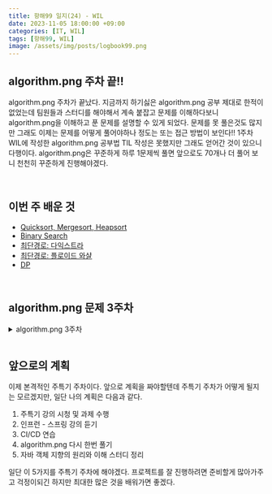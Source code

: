 ```yaml
---
title: 항해99 일지(24) - WIL
date: 2023-11-05 18:00:00 +09:00
categories: [IT, WIL]
tags: [항해99, WIL]
image: /assets/img/posts/logbook99.png
---
```


## algorithm.png 주차 끝!!
algorithm.png 주차가 끝났다. 지금까지 하기싫은 algorithm.png 공부 제대로 한적이 없었는데 팀원들과 스터디를 해야해서 계속 붙잡고 문제를 이해하다보니 algorithm.png을 이해하고 푼 문제를 설명할 수 있게 되었다. 문제를 못 풀은것도 많지만 그래도 이제는 문제를 어떻게 풀어야하나 정도는 또는 접근 방법이 보인다!! 1주차 WIL에 작성한 algorithm.png 공부법 TIL 작성은 못했지만 그래도 얻어간 것이 있으니 다행이다. algorithm.png은 꾸준하게 하루 1문제씩 풀면 앞으로도 70개나 더 풀어 보니 천천히 꾸준하게 진행해야겠다. 

<br/>

## 이번 주 배운 것

+ [Quicksort, Mergesort, Heapsort](https://honge7694.github.io/posts/logbook-19-quicksort-mergesort-heapsort/)
+ [Binary Search](https://honge7694.github.io/posts/logbook-20-binary-search/)
+ [최단경로: 다익스트라](https://honge7694.github.io/posts/logbook-21-dijkstra/)
+ [최단경로: 플로이드 와샬](https://honge7694.github.io/posts/logbook-22-floyd/)
+ [DP](https://honge7694.github.io/posts/logbook-23-dp/)

<br/>

## algorithm.png 문제 3주차

<details>
<summary>algorithm.png 3주차</summary>

- 정렬/탐색 (3주차)
    - 13회차 : 17장 정렬
        - 개념 설명
            - 4-5 퀵 정렬
            - 4-6 배열 정렬
            - 4-7 병합 정렬
            - 4-8 힙 정렬
        - 기본 과제
            - 색 정렬 : https://leetcode.com/problems/sort-colors/
            - Merge Two Sorted Lists  https://leetcode.com/problems/merge-two-sorted-lists/
        - 심화 과제
            - 퀵 정렬
                - 리스트 정렬
            - 병합 정렬
                - 구간 병합
            - 힙 정렬
                - 유효한 애너그램
        - 추가 과제
            - 퀵 정렬
                - [boj] https://www.acmicpc.net/problem/11650
                - [boj] https://www.acmicpc.net/problem/11651
            - 병합 정렬
                - [boj] https://www.acmicpc.net/problem/1181
            - 힙 정렬
                - [boj] https://www.acmicpc.net/problem/10814
                - [boj] https://www.acmicpc.net/problem/2751
                
    - 14회차: 18장 이진 탐색
        - 개념 설명
            - 3-6 이진 검색
            - 3-7 두 배열의 교집합
            - 3-8 이진탐색 문제풀이
        - 과제
            - 부품 찾기 (이것이 코딩 테스트다 CH 07)
        - 심화과제
            - 두 수의 합 2 https://leetcode.com/problems/two-sum-ii-input-array-is-sorted/
            - 2D 행렬 검색 2 https://leetcode.com/problems/search-a-2d-matrix-ii/
    - 15회차: 18장 이진 탐색
        - 문제 풀이 (이코테)
            - 떡볶이 떡 만들기 (이것이 코딩 테스트다 CH07)
        - 심화 과제
            - [boj] https://www.acmicpc.net/problem/2512
            - [boj] https://www.acmicpc.net/problem/2805
            - [boj] https://www.acmicpc.net/problem/1654
    - 16회차 : 13장 최단 경로
        - 개념 설명
            - 5-2 최단 경로와 다익스크라 algorithm.png
            - 5-3 다익스트라 구현
            - 5-4 다익스트라 예제
        - 기본 과제
            - 미래 도시 (이것이 코딩 테스트다 CH 09)
        - 심화 과제
            - 네트워크 딜레이 타임
            - K 경유지 내 가장 저렴한 항공권
            
    - 17회차 : 13장 최단 경로
        - 개념 설명
            - 5-5 최단 경로와 플로이드-워셜
            - 5-6 플로이드
        - 기본과제
            - 전보 (이것이 취업을 위한 코딩 테스트다 CH 09)
        - 심화 과제
            - [boj] https://www.acmicpc.net/problem/1753
            - [boj] https://www.acmicpc.net/problem/1956
            - [boj] https://www.acmicpc.net/problem/4485
            
    - 18회차 : 23장 Dynamic Programming
        - 개념 설명
            - 5-7 동적 계획법
            - 5-8 피보나치 수열
            - 5-9 정수 삼각형
            - 5-10 퇴사
        - 심화 과제
            - 최대 서브 배열
            - 계단 오르기
            - 집 도둑
</details>

<br/>

## 앞으로의 계획
이제 본격적인 주특기 주차이다. 앞으로 계획을 짜야할텐데 주특기 주차가 어떻게 될지는 모르겠지만, 일단 나의 계획은 다음과 같다.

1. 주특기 강의 시청 및 과제 수행
2. 인프런 - 스프링 강의 듣기
3. CI/CD 연습
4. algorithm.png 다시 한번 풀기
5. 자바 객체 지향의 원리와 이해 스터디 정리

일단 이 5가지를 주특기 주차에 해야겠다. 프로젝트를 잘 진행하려면 준비할게 많아가주고 걱정이되긴 하지만 최대한 많은 것을 배워가면 좋겠다.
